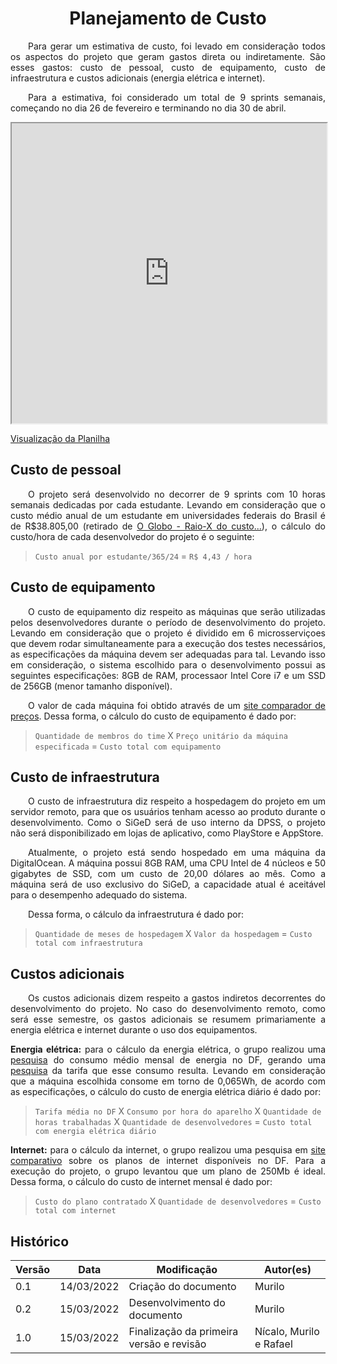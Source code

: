 <h1 style="text-align: center">Planejamento de Custo</h1>

<p style="text-align:justify">&emsp;&emsp;Para gerar um estimativa de custo, foi levado em consideração todos os aspectos do projeto que geram gastos direta ou indiretamente. São esses gastos: custo de pessoal, custo de equipamento, custo de infraestrutura e custos adicionais (energia elétrica e internet).</p>

<p style="text-align:justify">&emsp;&emsp;Para a estimativa, foi considerado um total de 9 sprints semanais, começando no dia 26 de fevereiro e terminando no dia 30 de abril.</p>

<iframe width="100%" height="480px" style={{minWidth: "640px", minHeight: "480px", backgroundColor: "#f4f4f4", border: "1px solid #efefef" }} src="https://docs.google.com/spreadsheets/d/e/2PACX-1vQNj9JtHHKWZlqpceKlAqxQx3Yd5zYE1czHST0eZfmOZPkOHaj5pRt_nskqU5PW1MuizHGORWR_3FL7/pubhtml"></iframe>

<a href="https://docs.google.com/spreadsheets/d/1_ZsynnNEx508iuZfXJVnvge0Pf39QJewoOO-s2Le-5Q/edit?usp=sharing">Visualização da Planilha</a>

## Custo de pessoal

<p style="text-align:justify">&emsp;&emsp;O projeto será desenvolvido no decorrer de 9 sprints com 10 horas semanais dedicadas por cada estudante. Levando em consideração que o custo médio anual de um estudante em universidades federais do Brasil é de R$38.805,00 (retirado de <a href="https://infograficos.oglobo.globo.com/brasil/raio-x-do-custo-por-aluno-nas-universidades-federais.html">O Globo - Raio-X do custo...</a>), o cálculo do custo/hora de cada desenvolvedor do projeto é o seguinte:</p>

>```Custo anual por estudante/365/24``` = ```R$ 4,43 / hora```

## Custo de equipamento

<p style="text-align:justify">&emsp;&emsp;O custo de equipamento diz respeito as máquinas que serão utilizadas pelos desenvolvedores durante o período de desenvolvimento do projeto. Levando em consideração que o projeto é dividido em 6 microsserviçoes que devem rodar simultaneamente para a execução dos testes necessários, as especificações da máquina devem ser adequadas para tal. Levando isso em consideração, o sistema escolhido para o desenvolvimento possui as seguintes especificações: 8GB de RAM, processaor Intel Core i7 e um SSD de 256GB (menor tamanho disponível).</p>

<p style="text-align:justify">&emsp;&emsp;O valor de cada máquina foi obtido através de um <a href="https://www.zoom.com.br/notebook/processador-intel-core-i7/memoria-8-gb/com-ssd/ssd-256gb?gclid=CjwKCAiAprGRBhBgEiwANJEY7MAyC31o06LebTeoZr92ZIhMxZZjt9IvXxfKhQJDJGORoRvrxRn6iRoCiCkQAvD_BwE&og%5B0%5D=18000&og%5B1%5D=18000&pageTitle=Notebook+Intel+Core+i7+8+GB+Sim&q=&sortBy=price_asc">site comparador de preços</a>. Dessa forma, o cálculo do custo de equipamento é dado por:</p>

>```Quantidade de membros do time``` X ```Preço unitário da máquina especificada``` = ```Custo total com equipamento```

## Custo de infraestrutura

<p style="text-align:justify">&emsp;&emsp;O custo de infraestrutura diz respeito a hospedagem do projeto em um servidor remoto, para que os usuários tenham acesso ao produto durante o desenvolvimento. Como o SiGeD será de uso interno da DPSS, o projeto não será disponibilizado em lojas de aplicativo, como PlayStore e AppStore.</p>

<p style="text-align:justify">&emsp;&emsp;Atualmente, o projeto está sendo hospedado em uma máquina da DigitalOcean. A máquina possui 8GB RAM, uma CPU Intel de 4 núcleos e 50 gigabytes de SSD, com um custo de 20,00 dólares ao mês. Como a máquina será de uso exclusivo do SiGeD, a capacidade atual é aceitável para o desempenho adequado do sistema.</p>

<p style="text-align:justify">&emsp;&emsp;Dessa forma, o cálculo da infraestrutura é dado por:</p>

>```Quantidade de meses de hospedagem``` X ```Valor da hospedagem``` = ```Custo total com infraestrutura```

## Custos adicionais

<p style="text-align:justify">&emsp;&emsp;Os custos adicionais dizem respeito a gastos indiretos decorrentes do desenvolvimento do projeto. No caso do desenvolvimento remoto, como será esse semestre, os gastos adicionais se resumem primariamente a energia elétrica e internet durante o uso dos equipamentos.</p>

<p style="text-align:justify"><b>Energia elétrica:</b> para o cálculo da energia elétrica, o grupo realizou uma <a href="https://g1.globo.com/df/distrito-federal/noticia/2020/12/01/conta-de-luz-fica-mais-cara-no-df-apos-reajuste-da-aneel.ghtml">pesquisa</a> do consumo médio mensal de energia no DF, gerando uma <a href="https://g1.globo.com/df/distrito-federal/noticia/2021/10/22/conta-de-luz-fica-mais-cara-no-df-a-partir-desta-sexta-feira-22.ghtml">pesquisa</a> da tarifa que esse consumo resulta. Levando em consideração que a máquina escolhida consome em torno de 0,065Wh, de acordo com as especificações, o cálculo do custo de energia elétrica diário é dado por:</p>

>```Tarifa média no DF``` X ```Consumo por hora do aparelho``` X ```Quantidade de horas trabalhadas``` X ```Quantidade de desenvolvedores``` = ```Custo total com energia elétrica diário```

<p style="text-align:justify"><b>Internet:</b> para o cálculo da internet, o grupo realizou uma pesquisa em <a href="https://melhorplano.net/internet-banda-larga/df/brasilia">site comparativo</a> sobre os planos de internet disponíveis no DF. Para a execução do projeto, o grupo levantou que um plano de 250Mb é ideal. Dessa forma, o cálculo do custo de internet mensal é dado por:</p>

>```Custo do plano contratado``` X ```Quantidade de desenvolvedores``` = ```Custo total com internet```

## Histórico

| Versão | Data       | Modificação                    | Autor(es) |
| ------ | ---------- | ------------------------------ | ----- |
| 0.1    | 14/03/2022 | Criação do documento  | Murilo |
| 0.2    | 15/03/2022 | Desenvolvimento do documento | Murilo |
| 1.0    | 15/03/2022 | Finalização da primeira versão e revisão | Nícalo, Murilo e Rafael |